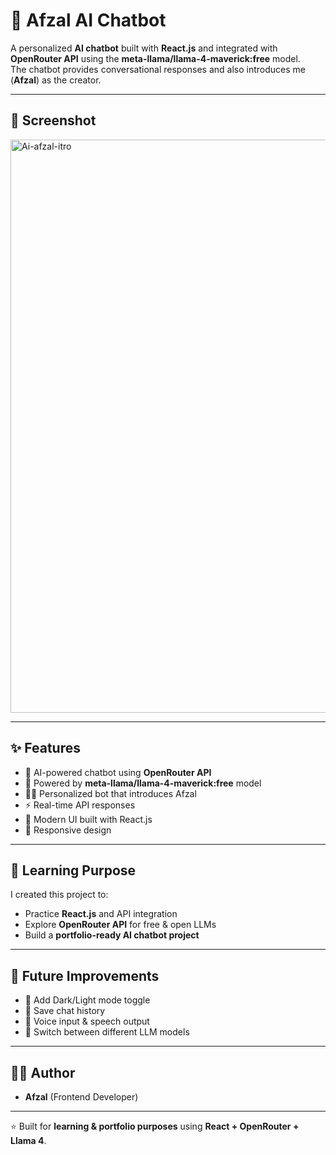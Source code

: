 # 🤖 Afzal AI Chatbot

A personalized **AI chatbot** built with **React.js** and integrated with **OpenRouter API** using the **meta-llama/llama-4-maverick:free** model.  
The chatbot provides conversational responses and also introduces me (**Afzal**) as the creator.  

---

## 📸 Screenshot

<img width="1915" height="917" alt="Ai-afzal-itro" src="https://github.com/user-attachments/assets/1b38441c-9358-4fd0-8019-ccf13b705b25" />

---

## ✨ Features
- 💬 AI-powered chatbot using **OpenRouter API**  
- 🦙 Powered by **meta-llama/llama-4-maverick:free** model  
- 👨‍💻 Personalized bot that introduces Afzal  
- ⚡ Real-time API responses  
- 🎨 Modern UI built with React.js  
- 📱 Responsive design  

---

## 🎯 Learning Purpose
I created this project to:
- Practice **React.js** and API integration  
- Explore **OpenRouter API** for free & open LLMs  
- Build a **portfolio-ready AI chatbot project**  

---

## 🚀 Future Improvements
- 🌙 Add Dark/Light mode toggle  
- 📝 Save chat history  
- 🎤 Voice input & speech output  
- 🔐 Switch between different LLM models  

---

## 👨‍💻 Author
- **Afzal** (Frontend Developer)  

---
⭐ Built for **learning & portfolio purposes** using **React + OpenRouter + Llama 4**.
